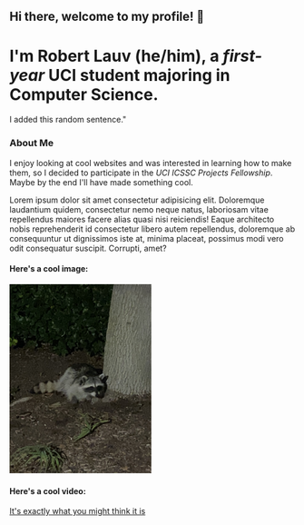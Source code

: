 ## Hi there, welcome to my profile! 👋  
# I'm **Robert Lauv** (he/him), a *first-year* UCI student majoring in Computer Science.  

I added this random sentence."

### About Me  
I enjoy looking at cool websites and was interested in learning how to make them, so I decided to participate in the *UCI ICSSC Projects Fellowship*.  
Maybe by the end I'll have made something cool.  

Lorem ipsum dolor sit amet consectetur adipisicing elit. Doloremque laudantium quidem, consectetur nemo neque natus, laboriosam vitae repellendus maiores facere alias quasi nisi reiciendis! Eaque architecto nobis reprehenderit id consectetur libero autem repellendus, doloremque ab consequuntur ut dignissimos iste at, minima placeat, possimus modi vero odit consequatur suscipit. Corrupti, amet?


#### Here's a cool image:  
<!-- This image is too big, and I'm too lazy to resize manually -->
<!-- ![Raccoon](/images/raccoon.jpg)  -->
<!-- I decided to use html instead -->
<img src="/images/raccoon.jpg" alt="Raccoon" style="width:250px;">  

#### Here's a cool video:  
[It's exactly what you might think it is](https://www.youtube.com/watch?v=dQw4w9WgXcQ)  
